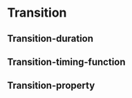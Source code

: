 <script setup>
import TokensTable from '../../src/components/tokens/TokensTable.vue';
import tokens from '@wikimedia/codex-design-tokens/dist/index.json';
</script>

# Transition

<TokensTable
	:tokens="tokens.transition"
	token-demo="TransitionDemo"
	css-property="transition"
/>

## Transition-duration

<TokensTable
	:tokens="tokens['transition-duration']"
	token-demo="TransitionDemo"
	css-property="transition-duration"
/>

## Transition-timing-function

<TokensTable
	:tokens="tokens['transition-timing-function']"
	token-demo="TransitionDemo"
	css-property="transition-timing-function"
/>


## Transition-property

<TokensTable
	:tokens="tokens['transition-property']"
	token-demo="TransitionDemo"
	css-property="transition-property"
/>


